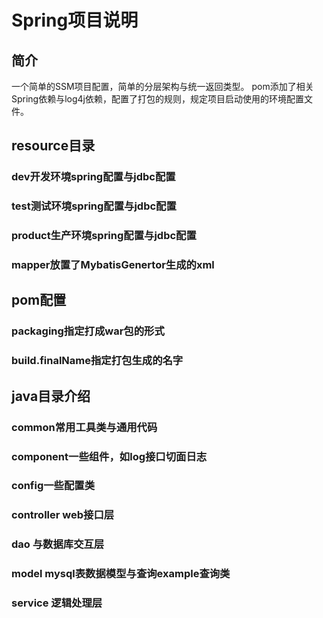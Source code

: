 # Spring项目说明

## 简介
一个简单的SSM项目配置，简单的分层架构与统一返回类型。
pom添加了相关Spring依赖与log4j依赖，配置了打包的规则，规定项目启动使用的环境配置文件。

## resource目录
### dev开发环境spring配置与jdbc配置
### test测试环境spring配置与jdbc配置
### product生产环境spring配置与jdbc配置
### mapper放置了MybatisGenertor生成的xml

## pom配置
### packaging指定打成war包的形式
### build.finalName指定打包生成的名字

## java目录介绍
### common常用工具类与通用代码
### component一些组件，如log接口切面日志
### config一些配置类
### controller web接口层
### dao 与数据库交互层
### model mysql表数据模型与查询example查询类
### service 逻辑处理层